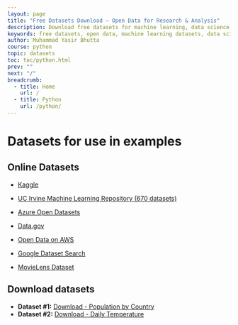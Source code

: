```yaml
---
layout: page
title: "Free Datasets Download – Open Data for Research & Analysis"
description: Download free datasets for machine learning, data science, and research. Explore curated collections of open data in CSV, JSON, and more for your projects.
keywords: free datasets, open data, machine learning datasets, data science resources, CSV datasets, JSON datasets, research data, public datasets, data analysis, dataset download
author: Muhammad Yasir Bhutta
course: python
topic: datasets
toc: toc/python.html
prev: ""
next: "/"
breadcrumb:
  - title: Home
    url: /
  - title: Python
    url: /python/
---
```


# Datasets for use in examples

## Online Datasets

- [Kaggle](https://www.kaggle.com/datasets)
- [UC Irvine Machine Learning Repository (670 datasets)](https://archive.ics.uci.edu/) 
- [Azure Open Datasets](https://learn.microsoft.com/en-us/azure/open-datasets/dataset-catalog) 
- [Data.gov](https://data.gov/)
- [Open Data on AWS](https://aws.amazon.com/marketplace/search/results?trk=868d8747-614e-4d4d-9fb6-fd5ac02947a8&sc_channel=el&FULFILLMENT_OPTION_TYPE=DATA_EXCHANGE&CONTRACT_TYPE=OPEN_DATA_LICENSES&filters=FULFILLMENT_OPTION_TYPE%2CCONTRACT_TYPE)

- [Google Dataset Search](https://datasetsearch.research.google.com/)
- [MovieLens Dataset](https://grouplens.org/datasets/movielens/)

## Download datasets

- **Dataset #1:** [Download - Population by Country](ds1.csv)
- **Dataset #2:** [Download - Daily Temperature](ds2.csv)



